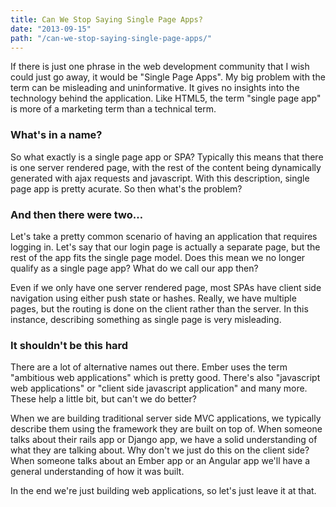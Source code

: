 ```yaml
---
title: Can We Stop Saying Single Page Apps?
date: "2013-09-15"
path: "/can-we-stop-saying-single-page-apps/"
---
```


If there is just one phrase in the web development community that I wish could just go away, it would be "Single Page Apps".  My big problem with the term can be misleading and uninformative.  It gives no insights into the technology behind the application.  Like HTML5, the term "single page app" is more of a marketing term than a technical term.

### What's in a name?
So what exactly is a single page app or SPA?  Typically this means that there is one server rendered page, with the rest of the content being dynamically generated with ajax requests and javascript.  With this description, single page app is pretty acurate.  So then what's the problem?

### And then there were two…
Let's take a pretty common scenario of having an application that requires logging in.  Let's say that our login page is actually a separate page, but the rest of the app fits the single page model.  Does this mean we no longer qualify as a single page app?  What do we call our app then?

Even if we only have one server rendered page, most SPAs have client side navigation using either push state or hashes.  Really, we have multiple pages, but the routing is done on the client rather than the server.  In this instance, describing something as single page is very misleading.

### It shouldn't be this hard
There are a lot of alternative names out there.  Ember uses the term "ambitious web applications" which is pretty good.  There's also "javascript web applications" or "client side javascript application" and many more.  These help a little bit, but can't we do better?

When we are building traditional server side MVC applications, we typically describe them using the framework they are built on top of.  When someone talks about their rails app or Django app, we have a solid understanding of what they are talking about.  Why don't we just do this on the client side?  When someone talks about an Ember app or an Angular app we'll have a general understanding of how it was built.

In the end we're just building web applications, so let's just leave it at that.
